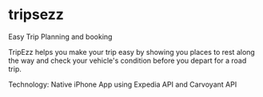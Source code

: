 tripsezz
========

Easy Trip Planning and booking

TripEzz helps you make your trip easy by showing you places to rest along the way and check your vehicle's condition before you depart for a road trip.

Technology: Native iPhone App using Expedia API and Carvoyant API
